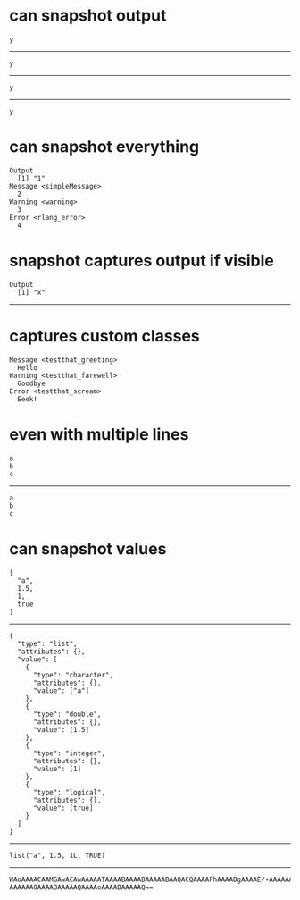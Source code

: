 # can snapshot output

    y

---

    y

---

    y

---

    y

# can snapshot everything

    Output
      [1] "1"
    Message <simpleMessage>
      2
    Warning <warning>
      3
    Error <rlang_error>
      4

# snapshot captures output if visible

    Output
      [1] "x"

---

    

# captures custom classes

    Message <testthat_greeting>
      Hello
    Warning <testthat_farewell>
      Goodbye
    Error <testthat_scream>
      Eeek!

# even with multiple lines

    a
    b
    c

---

    a
    b
    c

# can snapshot values

    [
      "a",
      1.5,
      1,
      true
    ]

---

    {
      "type": "list",
      "attributes": {},
      "value": [
        {
          "type": "character",
          "attributes": {},
          "value": ["a"]
        },
        {
          "type": "double",
          "attributes": {},
          "value": [1.5]
        },
        {
          "type": "integer",
          "attributes": {},
          "value": [1]
        },
        {
          "type": "logical",
          "attributes": {},
          "value": [true]
        }
      ]
    }

---

    list("a", 1.5, 1L, TRUE)

---

    WAoAAAACAAMGAwACAwAAAAATAAAABAAAABAAAAABAAQACQAAAAFhAAAADgAAAAE/+AAAAAAA
    AAAAAA0AAAABAAAAAQAAAAoAAAABAAAAAQ==

